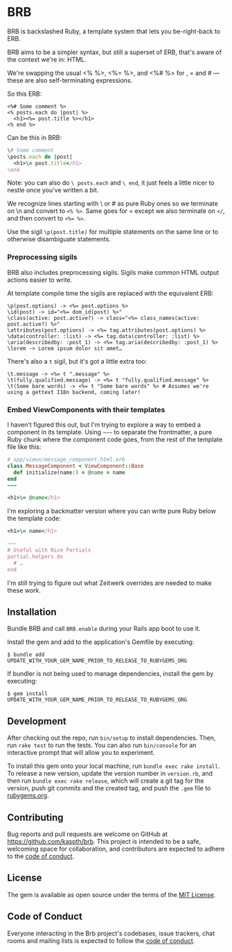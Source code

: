 # BRB

BRB is backslashed Ruby, a template system that lets you be-right-back to ERB.

BRB aims to be a simpler syntax, but still a superset of ERB, that's aware of the context we're in: HTML.

We're swapping the usual <% %>, <%= %>, and <%# %> for \, \= and \# — these are also self-terminating expressions.

So this ERB:

```erb
<%# Some comment %>
<% posts.each do |post| %>
  <h1><%= post.title %></h1>
<% end %>
```

Can be this in BRB:

```ruby
\# Some comment
\posts.each do |post|
  <h1>\= post.title</h1>
\end
```

Note: you can also do `\ posts.each` and `\ end`, it just feels a little nicer to nestle once you've written a bit.

We recognize lines starting with \ or \# as pure Ruby ones so we terminate on \n and convert to `<% %>`.
Same goes for \= except we also terminate on `</`, and then convert to `<%= %>`.

Use the sigil `\p(post.title)` for multiple statements on the same line or to otherwise disambiguate statements.

### Preprocessing sigils

BRB also includes preprocessing sigils. Sigils make common HTML output actions easier to write.

At template compile time the sigils are replaced with the equivalent ERB:

```
\p(post.options) -> <%= post.options %>
\id(post) -> id="<%= dom_id(post) %>"
\class(active: post.active?) -> class="<%= class_names(active: post.active?) %>"
\attributes(post.options) -> <%= tag.attributes(post.options) %>
\data(controller: :list) -> <%= tag.data(controller: :list) %>
\aria(describedby: :post_1) -> <%= tag.aria(describedby: :post_1) %>
\lorem -> Lorem ipsum dolor sit amet…
```

There's also a `t` sigil, but it's got a little extra too:

```
\t.message -> <%= t ".message" %>
\t(fully.qualified.message) -> <%= t "fully.qualified.message" %>
\t(Some bare words) -> <%= t "Some bare words" %> # Assumes we're using a gettext I18n backend, coming later!
```

### Embed ViewComponents with their templates

I haven't figured this out, but I'm trying to explore a way to embed a component
in its template. Using `~~~` to separate the frontmatter, a pure Ruby chunk where the component code goes, from the rest of the template file like this:

```ruby
# app/views/message_component.html.erb
class MessageComponent < ViewComponent::Base
  def initialize(name:) = @name = name
end
~~~

<h1>\= @name</h1>
```

I'm exploring a backmatter version where you can write pure Ruby below the template code:

```ruby
<h1>\= name</h1>

~~~
# Useful with Nice Partials
partial.helpers do
  # …
end
```

I'm still trying to figure out what Zeitwerk overrides are needed to make these work.


## Installation

Bundle BRB and call `BRB.enable` during your Rails app boot to use it.

Install the gem and add to the application's Gemfile by executing:

    $ bundle add UPDATE_WITH_YOUR_GEM_NAME_PRIOR_TO_RELEASE_TO_RUBYGEMS_ORG

If bundler is not being used to manage dependencies, install the gem by executing:

    $ gem install UPDATE_WITH_YOUR_GEM_NAME_PRIOR_TO_RELEASE_TO_RUBYGEMS_ORG

## Development

After checking out the repo, run `bin/setup` to install dependencies. Then, run `rake test` to run the tests. You can also run `bin/console` for an interactive prompt that will allow you to experiment.

To install this gem onto your local machine, run `bundle exec rake install`. To release a new version, update the version number in `version.rb`, and then run `bundle exec rake release`, which will create a git tag for the version, push git commits and the created tag, and push the `.gem` file to [rubygems.org](https://rubygems.org).

## Contributing

Bug reports and pull requests are welcome on GitHub at https://github.com/kaspth/brb. This project is intended to be a safe, welcoming space for collaboration, and contributors are expected to adhere to the [code of conduct](https://github.com/kaspth/brb/blob/main/CODE_OF_CONDUCT.md).

## License

The gem is available as open source under the terms of the [MIT License](https://opensource.org/licenses/MIT).

## Code of Conduct

Everyone interacting in the Brb project's codebases, issue trackers, chat rooms and mailing lists is expected to follow the [code of conduct](https://github.com/kaspth/brb/blob/main/CODE_OF_CONDUCT.md).
